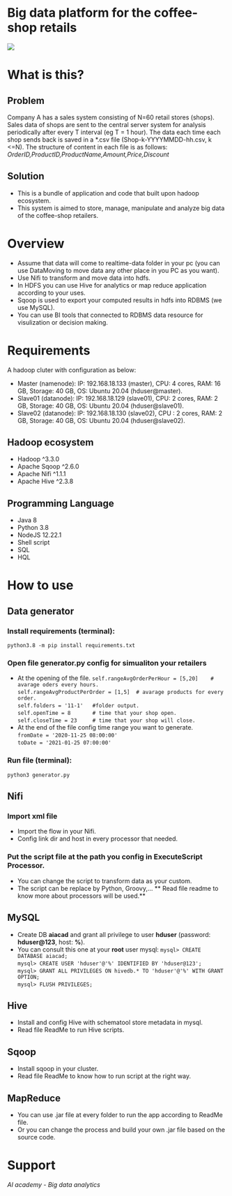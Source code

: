 # Big data platform for the coffee-shop retails
<img src="https://user-images.githubusercontent.com/83225697/121920357-28354180-cd62-11eb-9aef-2ae4b4986ad2.png" />

# What is this?
## Problem
Company A has a sales system consisting of N=60 retail stores (shops). Sales data of shops are sent to the central server system for analysis periodically after every T interval (eg T = 1 hour). The data each time each shop sends back is saved in a *.csv file (Shop-k-YYYYMMDD-hh.csv, k <=N). The structure of content in each file is as follows:\
*OrderID,ProductID,ProductName,Amount,Price,Discount*
## Solution
- This is a bundle of application and code that built upon hadoop ecosystem.
- This system is aimed to store, manage, manipulate and analyze big data of the coffee-shop retailers.
# Overview
- Assume that data will come to realtime-data folder in your pc (you can use DataMoving to move data any other place in you PC as you want).
- Use Nifi to transform and move data into hdfs.
- In HDFS you can use Hive for analytics or map reduce application according to your uses.
- Sqoop is used to export your computed results in hdfs into RDBMS (we use MySQL).
- You can use BI tools that connected to RDBMS data resource for visulization or decision making.
# Requirements
A hadoop cluter with configuration as below:
- Master (namenode): IP: 192.168.18.133 (master), CPU: 4 cores, RAM: 16 GB, Storage: 40 GB, OS: Ubuntu 20.04 (hduser@master).
- Slave01 (datanode): IP: 192.168.18.129 (slave01), CPU: 2 cores, RAM: 2 GB, Storage: 40 GB, OS: Ubuntu 20.04 (hduser@slave01).
- Slave02 (datanode): IP: 192.168.18.130 (slave02), CPU : 2 cores, RAM: 2 GB, Storage: 40 GB, OS: Ubuntu 20.04 (hduser@slave02).
## Hadoop ecosystem
- Hadoop ^3.3.0
- Apache Sqoop ^2.6.0
- Apache Nifi ^1.1.1
- Apache Hive ^2.3.8
## Programming Language
- Java 8
- Python 3.8
- NodeJS 12.22.1
- Shell script
- SQL
- HQL
# How to use
## Data generator
### Install requirements (terminal):
`python3.8 -m pip install requirements.txt`
### Open file generator.py config for simualiton your retailers
- At the opening of the file.
`self.rangeAvgOrderPerHour = [5,20]    # avarage oders every hours.`\
`self.rangeAvgProductPerOrder = [1,5]  # avarage products for every order.`\
`self.folders = '11-1'   #folder output.`\
`self.openTime = 8       # time that your shop open.`\
`self.closeTime = 23     # time that your shop will close.`
- At the end of the file config time range you want to generate.\
`fromDate = '2020-11-25 08:00:00'`\
`toDate = '2021-01-25 07:00:00'`
### Run file (terminal):
`python3 generator.py`
## Nifi
### Import xml file
- Import the flow in your Nifi.
- Config link dir and host in every processor that needed.
### Put the script file at the path you config in ExecuteScript Processor.
- You can change the script to transform data as your custom.
- The script can be replace by Python, Groovy,...
** Read file readme to know more about processors will be used.**
## MySQL
- Create DB **aiacad** and grant all privilege to user **hduser** (password: **hduser@123**, host: **%**).
- You can consult this one at your **root** user mysql:
`mysql> CREATE DATABASE aiacad;`\
`mysql> CREATE USER 'hduser'@'%' IDENTIFIED BY 'hduser@123';`\
`mysql> GRANT ALL PRIVILEGES ON hivedb.* TO 'hduser'@'%' WITH GRANT OPTION;`\
`mysql> FLUSH PRIVILEGES;`
## Hive
- Install and config Hive with schematool store metadata in mysql.
- Read file ReadMe to run Hive scripts.
## Sqoop
- Install sqoop in your cluster.
- Read file ReadMe to know how to run script at the right way.
## MapReduce
- You can use .jar file at every folder to run the app according to ReadMe file.
- Or you can change the process and build your own .jar file based on the source code.
# Support
*AI academy - Big data analytics*
